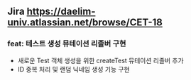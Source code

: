 ## Jira https://daelim-univ.atlassian.net/browse/CET-18

### feat: 테스트 생성 뮤테이션 리졸버 구현

- 새로운 Test 객체 생성을 위한 createTest 뮤테이션 리졸버 추가
- ID 중복 처리 및 랜덤 닉네임 생성 기능 구현

